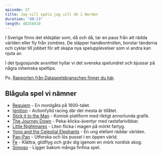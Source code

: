 ```yaml
---
episode: 27
title: Jag vill spela jag vill dö i Norden
duration: "40:13"
length: 48258410
---
```


I Sverige finns det eldsjälar som, då och då, tar en paus från att rädda världen eller fly från zombies. De släpper handkontrollen, borstar tänderna och cyklar till jobbet för att skapa nya spelupplevelser som vi andra kan njuta av.

I det tjugosjunde avsnittet hyllar vi det svenska spelundret och bjussar på några inhemska speltips.

Ps. [Rapporten från Dataspelsbranschen finner du här][rapport].

## Blågula spel vi nämner

* [Requiem][requiem] - En mordgåta på 1600-talet.
* [Ignition][ignition] - Actionfylld racing där det mesta är tillåtet.
* [Stick it to the Man][stickit] - Komisk plattform med riktigt annorlunda grafik.
* [The Journey Down][down] - Peka-klicka-äventyr med rastafarivibbar.
* [Little Nightmares][little] - Liten flicka i magen på mörkt fartyg.
* [Yono and the Celestial Elephants][yono] - En ung elefant räddar världen.
* [Pan-Pan][pan] - Utforska och lös pussel i en öppen värld.
* [Fe][fe] - Klättra, glidflyg och gräv dig igenom en mörk nordisk skog.
* [Simogo][simogo] - Ligger bakom många finfina spel.


[requiem]: http://helenakarlander.com/works/requiem
[ignition]: https://www.gog.com/game/ignition
[stickit]: https://www.stickitgame.com
[down]: http://thejourneydown.com
[little]: http://little-nightmares.com
[yono]: http://neckboltgames.com/work/baby-elephant-walk/
[pan]: http://www.spelkraft.com/pan-pan/
[fe]: https://thunderfulgames.com/games/fe/
[simogo]: http://simogo.com
[rapport]: https://dataspelsbranschen.se/s/spelutvecklarindex-2017.pdf
